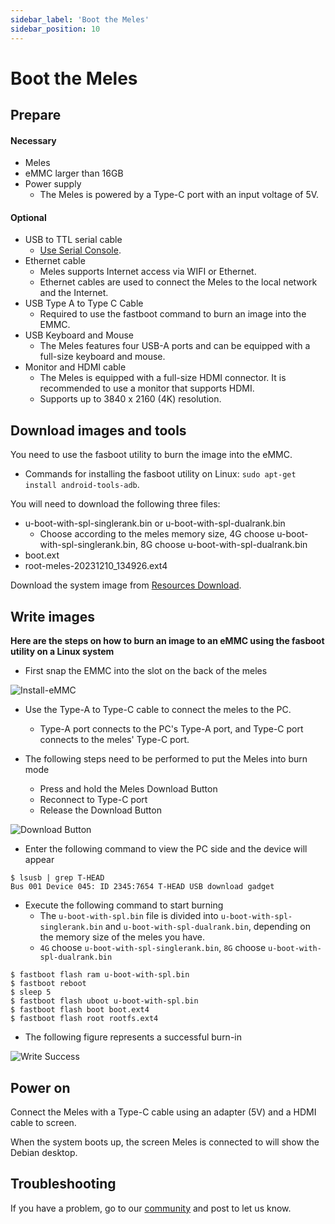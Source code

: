 ```yaml
---
sidebar_label: 'Boot the Meles'
sidebar_position: 10
---
```


# Boot the Meles

## Prepare

#### Necessary

- Meles
- eMMC larger than 16GB
- Power supply
  - The Meles is powered by a Type-C port with an input voltage of 5V.
 
#### Optional
- USB to TTL serial cable
  - [Use Serial Console](./setup.md).
- Ethernet cable
  - Meles supports Internet access via WIFI or Ethernet.
  - Ethernet cables are used to connect the Meles to the local network and the Internet.
- USB Type A to Type C Cable
  - Required to use the fastboot command to burn an image into the EMMC.
- USB Keyboard and Mouse
  - The Meles features four USB-A ports and can be equipped with a full-size keyboard and mouse.
- Monitor and HDMI cable
  - The Meles is equipped with a full-size HDMI connector. It is recommended to use a monitor that supports HDMI.
  - Supports up to 3840 x 2160 (4K) resolution.

## Download images and tools

You need to use the fasboot utility to burn the image into the eMMC.

- Commands for installing the fasboot utility on Linux: `sudo apt-get install android-tools-adb`.

You will need to download the following three files:

- u-boot-with-spl-singlerank.bin or u-boot-with-spl-dualrank.bin
  - Choose according to the meles memory size, 4G choose u-boot-with-spl-singlerank.bin, 8G choose u-boot-with-spl-dualrank.bin
- boot.ext
- root-meles-20231210_134926.ext4

Download the system image from [Resources Download](../resources-download/image.md).

## Write images

**Here are the steps on how to burn an image to an eMMC using the fasboot utility on a Linux system**

- First snap the EMMC into the slot on the back of the meles

![Install-eMMC](/docs/meles/Install-emmc.webp)

- Use the Type-A to Type-C cable to connect the meles to the PC.
  - Type-A port connects to the PC's Type-A port, and Type-C port connects to the meles' Type-C port.

- The following steps need to be performed to put the Meles into burn mode
  - Press and hold the Meles Download Button
  - Reconnect to Type-C port
  - Release the Download Button

![Download Button](/docs/meles/DownloadButton.webp)

- Enter the following command to view the PC side and the device will appear
```
$ lsusb | grep T-HEAD
Bus 001 Device 045: ID 2345:7654 T-HEAD USB download gadget
```

- Execute the following command to start burning
  - The `u-boot-with-spl.bin` file is divided into `u-boot-with-spl-singlerank.bin` and `u-boot-with-spl-dualrank.bin`, depending on the memory size of the meles you have.
  - `4G` choose `u-boot-with-spl-singlerank.bin`, `8G` choose `u-boot-with-spl-dualrank.bin`
```
$ fastboot flash ram u-boot-with-spl.bin
$ fastboot reboot
$ sleep 5
$ fastboot flash uboot u-boot-with-spl.bin
$ fastboot flash boot boot.ext4
$ fastboot flash root rootfs.ext4
```

- The following figure represents a successful burn-in

![Write Success](/docs/meles/WriteSuccess.webp)

## Power on

Connect the Meles with a Type-C cable using an adapter (5V) and a HDMI cable to screen.

When the system boots up, the screen Meles is connected to will show the Debian desktop.

## Troubleshooting

If you have a problem, go to our [community](https://community.milkv.io/) and post to let us know.
